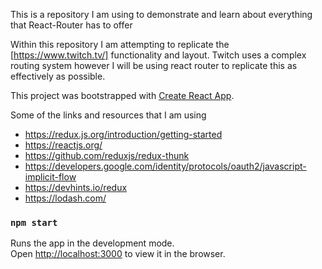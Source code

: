 This is a repository I am using to demonstrate and learn about everything that React-Router has to offer

Within this repository I am attempting to replicate the [https://www.twitch.tv/] functionality and layout. Twitch uses a complex routing system however I will be using react router to replicate this as effectively as possible.

This project was bootstrapped with [Create React App](https://github.com/facebook/create-react-app).

Some of the links and resources that I am using

- https://redux.js.org/introduction/getting-started
- https://reactjs.org/
- https://github.com/reduxjs/redux-thunk
- https://developers.google.com/identity/protocols/oauth2/javascript-implicit-flow
- https://devhints.io/redux
- https://lodash.com/

### `npm start`

Runs the app in the development mode.\
Open [http://localhost:3000](http://localhost:3000) to view it in the browser.
